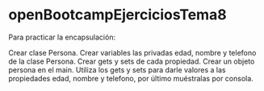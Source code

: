 # openBootcampEjerciciosTema8
Para practicar la encapsulación:

Crear clase Persona.
Crear variables las privadas edad, nombre y telefono de la clase Persona.
Crear gets y sets de cada propiedad.
Crear un objeto persona en el main.
Utiliza los gets y sets para darle valores a las propiedades edad, nombre y telefono, por último muéstralas por consola.
